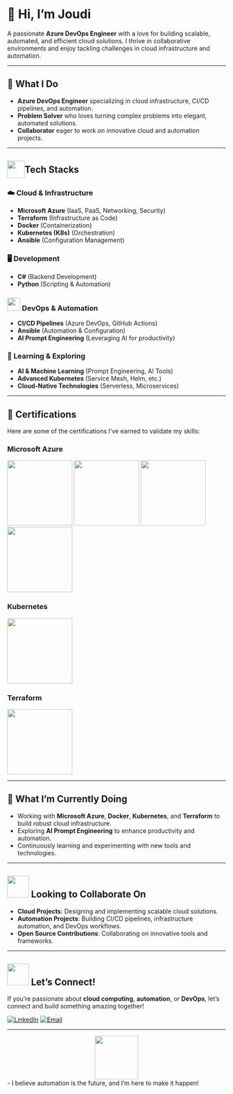 <!---
MedJoudi/MedJoudi is a ✨ special ✨ repository because its `README.md` (this file) appears on your GitHub profile.
You can click the Preview link to take a look at your changes.
--->

# 👋 Hi, I’m Joudi

A passionate **Azure DevOps Engineer** with a love for building scalable, automated, and efficient cloud solutions. I thrive in collaborative environments and enjoy tackling challenges in cloud infrastructure and automation.

---

## 💼 What I Do
- **Azure DevOps Engineer** specializing in cloud infrastructure, CI/CD pipelines, and automation.
- **Problem Solver** who loves turning complex problems into elegant, automated solutions.
- **Collaborator** eager to work on innovative cloud and automation projects.

---

## <div style="display: flex; align-items: center;"><img src="https://user-images.githubusercontent.com/74038190/212284087-bbe7e430-757e-4901-90bf-4cd2ce3e1852.gif" width="40"><span> Tech Stacks</span></div>

### ☁️ Cloud & Infrastructure
- **Microsoft Azure** (IaaS, PaaS, Networking, Security)
- **Terraform** (Infrastructure as Code)
- **Docker** (Containerization)
- **Kubernetes (K8s)** (Orchestration)
- **Ansible** (Configuration Management)

### 🖥️ Development
- **C#** (Backend Development)
- **Python** (Scripting & Automation)

### <img src="https://github.com/Anmol-Baranwal/Cool-GIFs-For-GitHub/assets/74038190/fa83eeb9-f4e2-4d85-93f0-688af11babf8" width="30"> DevOps & Automation
- **CI/CD Pipelines** (Azure DevOps, GitHub Actions)
- **Ansible** (Automation & Configuration)
- **AI Prompt Engineering** (Leveraging AI for productivity)

### 🌱 Learning & Exploring
- **AI & Machine Learning** (Prompt Engineering, AI Tools)
- **Advanced Kubernetes** (Service Mesh, Helm, etc.)
- **Cloud-Native Technologies** (Serverless, Microservices)

---

## 📜 Certifications
Here are some of the certifications I’ve earned to validate my skills:

### Microsoft Azure
<div>
<img src="https://learn.microsoft.com/en-us/media/learn/certification/badges/microsoft-certified-fundamentals-badge.svg" width="150" />
<img src="https://certadda.com/wp-content/uploads/2020/11/azure-104.png" width="150" />
<img src="https://images.credly.com/size/680x680/images/63316b60-f62d-4e51-aacc-c23cb850089c/azure-developer-associate-600x600.png" width="150" />
<img src="https://certwizard.com/sites/default/files/2020-04/azure-devops-engineer-expert-certwizard.png" width="150" />


### Kubernetes
<img src="https://training.linuxfoundation.org/wp-content/uploads/2018/06/logo_cka_whitetext.png" width="150" />

### Terraform
<img src="https://images.credly.com/size/340x340/images/ed4be915-68f8-428a-b332-40ded9084ee5/blob" width="150" />
</div>

---

## 🌱 What I’m Currently Doing
- Working with **Microsoft Azure**, **Docker**, **Kubernetes**, and **Terraform** to build robust cloud infrastructure.
- Exploring **AI Prompt Engineering** to enhance productivity and automation.
- Continuously learning and experimenting with new tools and technologies.

---

## <img src="https://user-images.githubusercontent.com/74038190/214644145-264f4759-7633-441e-9d67-d8dda9d50d26.gif" width="50"> Looking to Collaborate On
- **Cloud Projects**: Designing and implementing scalable cloud solutions.
- **Automation Projects**: Building CI/CD pipelines, infrastructure automation, and DevOps workflows.
- **Open Source Contributions**: Collaborating on innovative tools and frameworks.

---

## <img src="https://github.com/Anmol-Baranwal/Cool-GIFs-For-GitHub/assets/74038190/2c0eef4b-7b75-42bd-9722-4bea97a2d532" width="50"> Let’s Connect!
If you’re passionate about **cloud computing**, **automation**, or **DevOps**, let’s connect and build something amazing together!

[![LinkedIn](https://img.shields.io/badge/LinkedIn-Connect-blue?style=for-the-badge&logo=linkedin)](https://www.linkedin.com/in/med-joudi)
[![Email](https://img.shields.io/badge/Email-Reach%20Out-red?style=for-the-badge&logo=gmail)](mailto:mohamed.joudi.1992@gmail.com)

---

<div align="center">
<img src="https://github.com/Anmol-Baranwal/Cool-GIFs-For-GitHub/assets/74038190/9c351cb9-c9a2-4b20-8420-e96b8331a53b" width="100">
</div>
- I believe automation is the future, and I’m here to make it happen!
